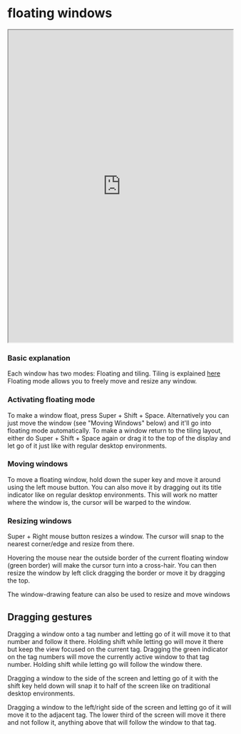 # floating windows

<div align="center">
    <iframe width="100%" height="700px" src="https://www.youtube.com/embed/M3REhke2U34" frameborder="10" allow="accelerometer; autoplay; encrypted-media; gyroscope; picture-in-picture" allowfullscreen></iframe>
</div>

### Basic explanation

Each window has two modes: Floating and tiling. Tiling is explained [here](https://instantos.io/youtube/floating)
Floating mode allows you to freely move and resize any window.

### Activating floating mode

To make a window float, press Super + Shift + Space.
Alternatively you can just move the window (see "Moving Windows" below) and
it'll go into floating mode automatically.
To make a window return to the tiling layout, either do Super + Shift + Space
again or drag it to the top of the display and let go of it just like with
regular desktop environments.

### Moving windows

To move a floating window, hold down the super key and move it around using
the left mouse button. You can also move it by dragging out its title
indicator like on regular desktop environments. This will work no matter where
the window is, the cursor will be warped to the window.

### Resizing windows

Super + Right mouse button resizes a window. The cursor will snap to the nearest
corner/edge and resize from there.

Hovering the mouse near the outside border of the current floating
window (green border) will make the cursor turn into a cross-hair.
You can then resize the window by left click dragging the border or move it by
dragging the top.

The window-drawing feature can also be used to resize and move windows

## Dragging gestures

Dragging a window onto a tag number and letting go of it will move it to that
number and follow it there.
Holding shift while letting go will move it there but keep the view focused on
the current tag.
Dragging the green indicator on the tag numbers will move the currently active
window to that tag number.
Holding shift while letting go will follow the window there.

Dragging a window to the side of the screen and letting go of it with the shift
key held down will snap it to half of the screen like on traditional desktop environments.

Dragging a window to the left/right side of the screen and letting go of it will
move it to the adjacent tag.
The lower third of the screen will move it there and not follow it, anything
above that will follow the window to that tag.


